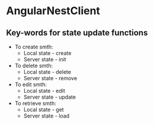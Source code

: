 # AngularNestClient

## Key-words for state update functions
* To create smth:
  - Local state - create
  - Server state - init
* To delete smth:
  - Local state - delete
  - Server state - remove
* To edit smth:
  - Local state - edit
  - Server state - update
* To retrieve smth:
  - Local state - get
  - Server state - load
